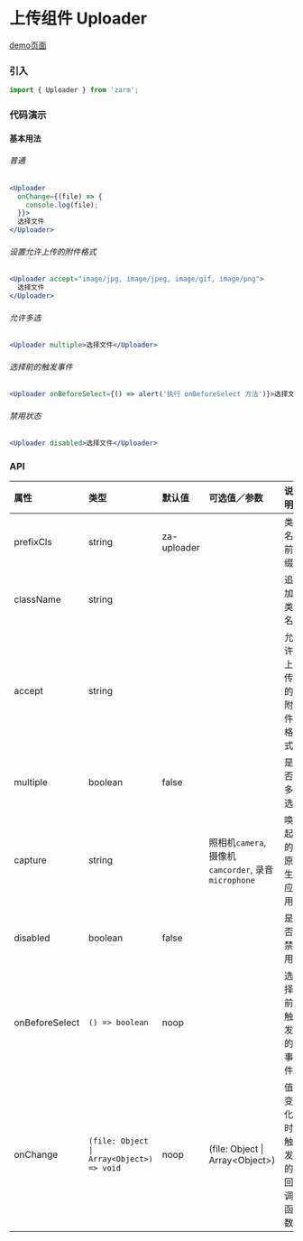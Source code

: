 # 上传组件 Uploader

[demo页面](https://zhongantecheng.github.io/zarm/#/uploader)

### 引入

```js
import { Uploader } from 'zarm';
```

### 代码演示

#### 基本用法

###### 普通
```jsx
<Uploader
  onChange={(file) => {
    console.log(file);
  }}>
  选择文件
</Uploader>
```

###### 设置允许上传的附件格式
```jsx
<Uploader accept="image/jpg, image/jpeg, image/gif, image/png">
  选择文件
</Uploader>
```

###### 允许多选
```jsx
<Uploader multiple>选择文件</Uploader>
```

###### 选择前的触发事件
```jsx
<Uploader onBeforeSelect={() => alert('执行 onBeforeSelect 方法')}>选择文件</Uploader>
```

###### 禁用状态
```jsx
<Uploader disabled>选择文件</Uploader>
```


### API

| 属性 | 类型 | 默认值 | 可选值／参数 | 说明 |
| :--- | :--- | :--- | :--- | :--- |
| prefixCls | string | za-uploader | | 类名前缀 |
| className | string | | | 追加类名 |
| accept | string | | | 允许上传的附件格式 |
| multiple | boolean | false | | 是否多选 |
| capture | string | | 照相机`camera`, 摄像机`camcorder`, 录音`microphone`| 唤起的原生应用 |
| disabled | boolean | false | | 是否禁用 |
| onBeforeSelect | <code>() => boolean</code> | noop | | 选择前触发的事件 |
| onChange | <code>(file: Object &#124; Array&lt;Object&gt;) => void</code> | noop | \(file: Object &#124; Array&lt;Object&gt;\) | 值变化时触发的回调函数 |




